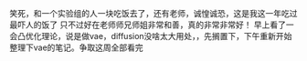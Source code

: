 笑死，和一个实验组的人一块吃饭去了，还有老师，诚惶诚恐，这是我这一年吃过最吓人的饭了
只不过好在老师师兄师姐非常和善，真的非常非常好！
早上看了一会凸优化理论，说是做vae，diffusion没啥太大用处，，先搁置下，下午重新开始整理下vae的笔记。争取这周全部看完
